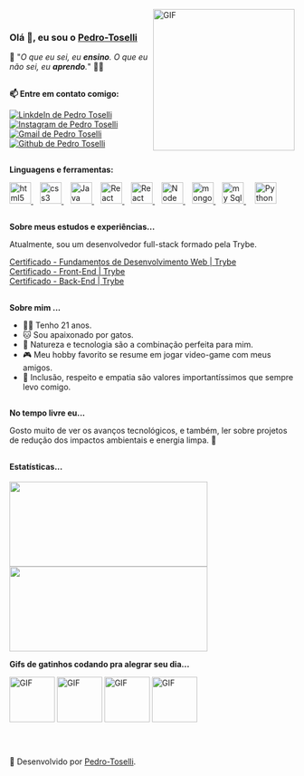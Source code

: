<img align="right" alt="GIF" src="https://media.giphy.com/media/KzJkzjggfGN5Py6nkT/giphy.gif" width="250px"> <br>

<div id="title">
  <h3><strong>Olá 👋, eu sou o 
    <a target"_blank" href="https://github.com/Pedro-Toselli" rel="nofollow" style={"color: rgb(0,0,0);"}>
       Pedro-Toselli
     </a>
    </strong></h3>
<!--   <p> 🚀 Um dev júnior engajado, que ama aprender e ensinar !!! 😄 </p> -->
  <p> 🚀 "<em>O que eu sei, eu <strong>ensino</strong>. O que eu não sei, eu <strong>aprendo</strong>.</em>" 🧑‍🚀</p> 
</div>

##

<div id="social">
  <p><strong>📫 Entre em contato comigo:</strong></p>
  <a target="_blank" href="https://www.linkedin.com/in/pedrotoselli/" rel="nofollow">
   <img alt="LinkdeIn de Pedro Toselli" src="https://img.shields.io/badge/LinkedIn-0077B5?style=for-the-badge&logo=linkedin&logoColor=white">
  </a>
  <a target="_blank" href="https://www.instagram.com/phtoselli/" rel="nofollow">
   <img alt="Instagram de Pedro Toselli" src="https://img.shields.io/badge/Instagram-E4405F?style=for-the-badge&logo=instagram&logoColor=white">
  </a>
  <a href="mailto:phtoselli@gmail.com?Subject=Título%20da%20mensagem">
    <img alt="Gmail de Pedro Toselli" src="https://img.shields.io/badge/Gmail-D14836?style=for-the-badge&logo=gmail&logoColor=white">
  </a>
  <a target="_blank" href="https://github.com/Pedro-Toselli" rel="nofollow">
    <img alt="Github de Pedro Toselli" src="https://img.shields.io/badge/GitHub-100000?style=for-the-badge&logo=github&logoColor=white">
  </a>
</div>

##

<div id="tools">
  <p><strong>Linguagens e ferramentas: </strong></p>
  <p>
  <a target="_blank" href="https://www.w3schools.com/tags/default.asp" rel="nofollow">
    <img alt="html5" width="38px" src="https://cdn.jsdelivr.net/gh/devicons/devicon/icons/html5/html5-plain.svg" />
  </a>
    &nbsp;&nbsp;
  <a target="_blank" href="https://www.w3schools.com/cssref/default.asp" rel="nofollow">
    <img alt="css3" width="38px" src="https://cdn.jsdelivr.net/gh/devicons/devicon/icons/css3/css3-plain.svg" />
  </a>
    &nbsp;&nbsp;
  <a target="_blank" href="https://www.w3schools.com/jsref/default.asp" rel="nofollow">
    <img alt="Java script" width="38px" src="https://cdn.jsdelivr.net/gh/devicons/devicon/icons/javascript/javascript-plain.svg" />
  </a>
    &nbsp;&nbsp;
  <a target="_blank" href="https://pt-br.reactjs.org/docs/getting-started.html" rel="nofollow">
    <img alt="React" width="38px" src="https://cdn.jsdelivr.net/gh/devicons/devicon/icons/react/react-original.svg" />
  </a>
    &nbsp;&nbsp;
  <a target="_blank" href="https://nextjs.org/docs/getting-started" rel="nofollow">
     <img alt="React" width="38px" src="https://cdn.jsdelivr.net/gh/devicons/devicon/icons/nextjs/nextjs-original.svg" />
   </a>
    &nbsp;&nbsp;
    <a target="_blank" href="https://nodejs.org/pt-br/docs/" rel="nofollow">
    <img alt="Node js" width="38px" src="https://cdn.jsdelivr.net/gh/devicons/devicon/icons/nodejs/nodejs-plain.svg" />
  </a>
    &nbsp;&nbsp;
  <a target="_blank" href="https://docs.mongodb.com/" rel="nofollow">
    <img alt="mongo db" width="38px" src="https://cdn.jsdelivr.net/gh/devicons/devicon/icons/mongodb/mongodb-plain.svg" />
  </a>
    &nbsp;&nbsp;
    <a target="_blank" href="https://dev.mysql.com/doc/" rel="nofollow">
      <img alt="my Sql" width="38px" src="https://cdn.jsdelivr.net/gh/devicons/devicon/icons/mysql/mysql-plain.svg" />
    </a>
    &nbsp;&nbsp;&nbsp;
    <a target="_blank" href="https://docs.python.org/" rel="nofollow">
      <img alt="Python" width="38px" src="https://cdn.jsdelivr.net/gh/devicons/devicon/icons/python/python-original.svg" />
    </a>
  </p>
  
</div>

##

<div id="study">
  <p> <strong>Sobre meus estudos e experiências...</strong></P>
  <p> Atualmente, sou um desenvolvedor full-stack formado pela Trybe. </p>
  <a target="_blank" href="https://drive.google.com/file/d/1jqwhwBGEGNBbbssT0z1MVhi2lSXfHsLy/view?usp=sharing">
    Certificado - Fundamentos de Desenvolvimento Web | Trybe
  </a>
  
  <br>
  
  <a target="_blank" href="https://drive.google.com/file/d/19ty_SJgSrI8rjslw6_H1C1p9erkUbYoF/view?usp=sharing">
    Certificado - Front-End | Trybe
  </a>
  
  <br>
  
  <a target="_blank" href="https://drive.google.com/file/d/1Rkw6sEysBuTr6noqX2pScfXxSeTiZ8ch/view?usp=sharing">
    Certificado - Back-End | Trybe
  </a>
  
  
  
  
</div>

##

<div id="about">
  <p><strong>Sobre mim ...</strong></p>
  <ul>
    <li>🙇‍♂️  Tenho 21 anos. </li>
    <li>🐱  Sou apaixonado por gatos. </li>
    <li>🍃  Natureza e tecnologia são a combinação perfeita para mim. </li>
    <li>🎮  Meu hobby favorito se resume em jogar video-game com meus amigos. </li>
    <li>💁  Inclusão, respeito e empatia são valores importantíssimos que sempre levo comigo.</li>
  </ul>
</div>

##

<div id="hobbye">
  <p><strong>No tempo livre eu...</strong></p>
  <p>Gosto muito de ver os avanços tecnológicos, e também, ler sobre projetos de redução dos impactos ambientais e energia limpa. 🌲</p>
</div>

##

#### Estatísticas...
  
<!--
![Anurag's GitHub stats](https://github-readme-stats.vercel.app/api?username=Pedro-Toselli&show_icons=true&theme=dracula)
[![Top Langs](https://github-readme-stats.vercel.app/api/top-langs/?username=Pedro-Toselli&layout=compact&theme=dracula)](https://github.com/Pedro-Toselli/github-readme-stats)
-->

<a href="https://github.com/anuraghazra/github-readme-stats">
  <img align="center" src="https://github-readme-stats.vercel.app/api?username=Pedro-Toselli&show_icons=true&theme=dracula" width="350px" height="150px" />
</a>
<a href="https://github.com/anuraghazra/convoychat">
  <img align="center" src="https://github-readme-stats.vercel.app/api/top-langs/?username=Pedro-Toselli&layout=compact&theme=dracula" width="350px" height="150px" />
</a>


<!-- ## -->

<div id="cat-gifs">
  <p><strong>Gifs de gatinhos codando pra alegrar seu dia...</strong></p>
  <p>
    <img align="center" alt="GIF" src="https://media.giphy.com/media/LWJ7cKyiWPCnVyuAhT/giphy.gif" width="80px">
    <img align="center" alt="GIF" src="https://media.giphy.com/media/maNB0qAiRVAty/giphy.gif" width="80px">
    <img align="center" alt="GIF" src="https://media.giphy.com/media/unQ3IJU2RG7DO/giphy.gif" width="80px">
    <img align="center" alt="GIF" src="https://media.giphy.com/media/905GG7MjDw61q/giphy.gif" width="80px">
  </p>
</div>

<br>

##
<!-- OLÁ DEV TRANQUILO(A)? ESPERO QUE SIM! CASO QUEIRA UTILIZAR ESSE TEMPLATE, FAVOR NÃO APAGAR A REFERÊNCIA ABAIXO <3  -->
<div id="footer">
  🥇 Desenvolvido por <a href="https://github.com/Pedro-Toselli" >Pedro-Toselli</a>.
</div>

##
